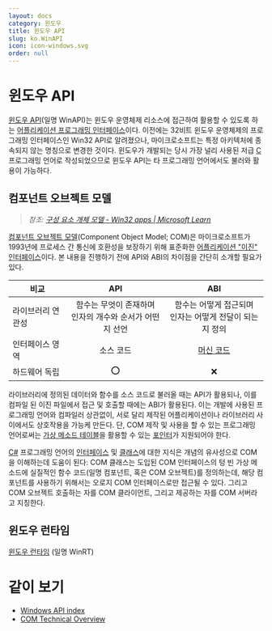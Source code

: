 ```yaml
---
layout: docs
category: 윈도우
title: 윈도우 API
slug: ko.WinAPI
icon: icon-windows.svg
order: null
---
```

# 윈도우 API
[윈도우 API](https://ko.wikipedia.org/wiki/윈도우_API)(일명 WinAPI)는 윈도우 운영체제 리소스에 접근하여 활용할 수 있도록 하는 [어플리케이션 프로그래밍 인터페이스](https://ko.wikipedia.org/wiki/API)이다. 이전에는 32비트 윈도우 운영체제의 프로그래밍 인터페이스인 Win32 API로 알려졌으나, 마이크로소프트는 특정 아키텍처에 종속되지 않는 명칭으로 변경한 것이다. 윈도우가 개발되는 당시 가장 널리 사용된 저급 [C](ko.C) 프로그래밍 언어로 작성되었으므로 윈도우 API는 타 프로그래밍 언어에서도 불러와 활용이 가능하다.

## 컴포넌트 오브젝트 모델
> *참조: [구성 요소 개체 모델 - Win32 apps &#124; Microsoft Learn](https://docs.microsoft.com/ko-kr/windows/win32/com/the-component-object-model)*

[컴포넌트 오브젝트 모델](https://ko.wikipedia.org/wiki/컴포넌트_오브젝트_모델)(Component Object Model; COM)은 마이크로소프트가 1993년에 프로세스 간 통신에 호환성을 보장하기 위해 표준화한 [어플리케이션 "이진" 인터페이스](https://ko.wikipedia.org/wiki/응용_프로그램_이진_인터페이스)이다. 본 내용을 진행하기 전에 API와 ABI의 차이점을 간단히 소개할 필요가 있다.

| 비교 | API | ABI |
|-----|:----:|:-----:|
| 라이브러리 연관성 | 함수는 무엇이 존재하며<br/>인자의 개수와 순서가 어떤지 선언 | 함수는 어떻게 접근되며<br/>인자는 어떻게 전달이 되는지 정의 |
| 인터페이스 영역 | 소스 코드 | [머신 코드](https://ko.wikipedia.org/wiki/기계어) |
| 하드웨어 독립 | ⭕ | ❌ |

라이브러리에 정의된 데이터와 함수를 소스 코드로 불러올 때는 API가 활용되나, 이를 컴파일 된 이진 파일에서 접근 및 호출할 때에는 ABI가 활용된다. 이는 개발에 사용된 프로그래밍 언어와 컴파일러 상관없이, 서로 달리 제작된 어플리케이션이나 라이브러리 사이에서도 상호작용을 가능케 만든다. 단, COM 제작 및 사용을 할 수 있는 프로그래밍 언어로써는 [가상 메소드 테이블](https://ko.wikipedia.org/wiki/가상_메소드_테이블)을 활용할 수 있는 [포인터](ko.C#포인터)가 지원되어야 한다.

[C#](ko.Csharp) 프로그래밍 언어의 [인터페이스](ko.Csharp#인터페이스) 및 [클래스](en.Csharp#클래스)에 대한 지식은 개념의 유사성으로 COM을 이해하는데 도움이 된다: COM 클래스는 도입된 COM 인터페이스의 텅 빈 가상 메소드에 실질적인 함수 코드(일명 컴포넌트, 혹은 COM 오브젝트)를 정의하는데, 해당 컴포넌트를 사용하기 위해서는 오로지 COM 인터페이스로만 접근될 수 있다. 그리고 COM 오브젝트 호출하는 자를 COM 클라이언트, 그리고 제공하는 자를 COM 서버라고 지칭한다.

## 윈도우 런타임
[윈도우 런타임](https://ko.wikipedia.org/wiki/윈도우_런타임) (일명 WinRT)

# 같이 보기
* [Windows API index](https://docs.microsoft.com/en-us/windows/win32/apiindex/windows-api-list)
* [COM Technical Overview](https://docs.microsoft.com/en-us/windows/win32/com/com-technical-overview)
